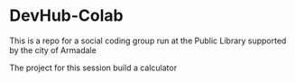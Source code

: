 # DevHub-Colab
This is a repo for a social coding group run at the Public Library supported by the city of Armadale

The project for this session build a calculator
